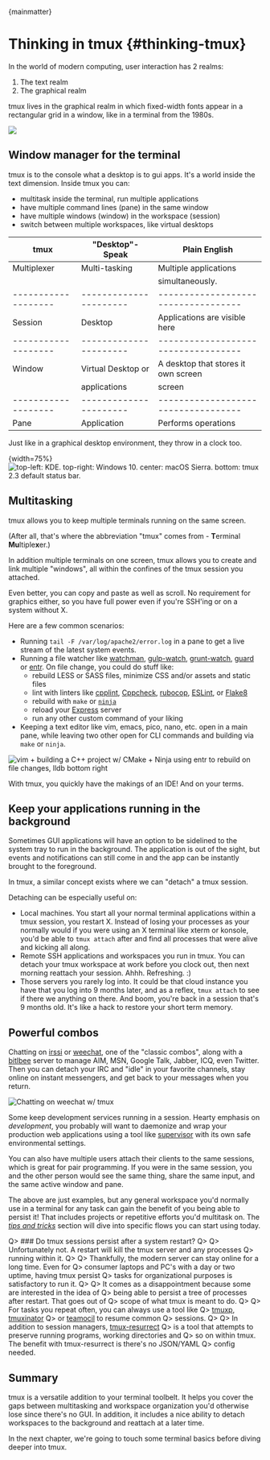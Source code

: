 
{mainmatter}

# Thinking in tmux {#thinking-tmux}

In the world of modern computing, user interaction has 2 realms:

1. The text realm
2. The graphical realm

tmux lives in the graphical realm in which fixed-width fonts appear in
a rectangular grid in a window, like in a terminal from the 1980s.

![](images/info/server-with-laptop.png)

## Window manager for the terminal

tmux is to the console what a desktop is to gui apps. It's a world inside the
text dimension. Inside tmux you can:

- multitask inside the terminal, run multiple applications
- have multiple command lines (pane) in the same window
- have multiple windows (window) in the workspace (session)
- switch between multiple workspaces, like virtual desktops

|**tmux**           |**"Desktop"-Speak**   |**Plain English**                  |
|-------------------|----------------------|-----------------------------------|
|Multiplexer        |Multi-tasking         |Multiple applications              |
|                   |                      |simultaneously.                    |
|-------------------|----------------------|-----------------------------------|
|Session            |Desktop               |Applications are visible here      |
|-------------------|----------------------|-----------------------------------|
|Window             |Virtual Desktop or    |A desktop that stores it own screen|
|                   |applications          |screen			       |
|-------------------|----------------------|-----------------------------------|
|Pane               |Application           |Performs operations                |


Just like in a graphical desktop environment, they throw in a clock too.

{width=75%}
![top-left: KDE. top-right: Windows 10. center: macOS Sierra. bottom: tmux 2.3 default status bar.](images/01-thinking-tmux/clocks.png)

## Multitasking

tmux allows you to 
keep multiple terminals running on the same screen.

(After all, that's where the abbreviation "tmux" comes from - **T**erminal
**Mu**ltiple**x**er.)

In addition multiple terminals on one screen, tmux allows you to create and link
multiple "windows", all within the confines of the tmux session you attached.

Even better, you can copy and paste as well as scroll. No
requirement for graphics either, so you have full power even if you're SSH'ing
or on a system without X.

Here are a few common scenarios:

- Running `tail -F /var/log/apache2/error.log` in a
  pane to get a live stream of the latest system events.
- Running a file watcher like [watchman](https://github.com/facebook/watchman),
  [gulp-watch](https://github.com/gulpjs/gulp/blob/master/docs/API.md#gulpwatchglob-opts-tasks),
  [grunt-watch](https://github.com/gruntjs/grunt-contrib-watch), [guard](https://github.com/guard/guard)
  or [entr](http://entrproject.org/). On file change, you could do stuff like:
  - rebuild LESS or SASS files, minimize CSS and/or assets and static files
  - lint with linters like [cpplint](https://github.com/google/styleguide/tree/gh-pages/cpplint),
    [Cppcheck](http://cppcheck.sourceforge.net/), [rubocop](https://github.com/bbatsov/rubocop),
    [ESLint](http://eslint.org/), or [Flake8](http://flake8.pycqa.org/en/latest/)
  - rebuild with `make` or [`ninja`](https://ninja-build.org/)
  - reload your [Express](http://expressjs.com/) server
  - run any other custom command of your liking
- Keeping a text editor like vim, emacs, pico, nano, etc. open in a main pane,
  while leaving two other open for CLI commands and building via `make` or
  `ninja`.

![vim + building a C++ project w/ CMake + Ninja using entr to rebuild on file changes, lldb bottom right](images/01-thinking-tmux/dev-watch.png)

With tmux, you quickly have the makings of an IDE! And on your terms.

## Keep your applications running in the background

Sometimes GUI applications will have an option to be sidelined to the system
tray to run in the background.  The application is out of the sight, but
events and notifications can still come in and the app can be instantly brought
to the foreground.

In tmux, a similar concept exists where we can "detach" a tmux session.

Detaching can be especially useful on:

- Local machines. You start all your normal terminal applications within
  a tmux session, you restart X. Instead of losing your processes as your
  normally would if you were using an X terminal like xterm or konsole, you'd
  be able to `tmux attach` after and find all processes that were alive and
  kicking all along.
- Remote SSH applications and workspaces you run in tmux. You
  can detach your tmux workspace at work before you clock out, then next morning
  reattach your session. Ahhh. Refreshing. :)
- Those servers you rarely log into. It could be that cloud instance you have
  that you log into 9 months later, and as a reflex, `tmux attach` to see if
  there we anything on there. And boom, you're back in a session that's 9 months
  old. It's like a hack to restore your short term memory.

## Powerful combos

Chatting on [irssi](https://irssi.org/) or [weechat](https://weechat.org/),
one of the "classic combos", along with a [bitlbee](https://www.bitlbee.org)
server to manage AIM, MSN, Google Talk, Jabber, ICQ, even Twitter. Then you can
detach your IRC and "idle" in your favorite channels, stay online on instant
messengers, and get back to your messages when you return.

![Chatting on weechat w/ tmux](images/01-thinking-tmux/weechat.png)

Some keep development services running in a session. Hearty emphasis on
*development*, you probably will want to daemonize and wrap your production web
applications using a tool like [supervisor](http://supervisord.org/) with its
own safe environmental settings.

You can also have multiple users attach their clients to the same sessions,
which is great for pair programming.  If you were in the same session, you
and the other person would see the same thing, share the same input, and the
same active window and pane.

The above are just examples, but any general workspace you'd normally use in a
terminal for any task can gain the benefit of you being able to persist it! 
That includes projects or repetitive efforts you'd multitask on. The
*[tips and tricks](#tips-and-tricks)* section will dive into specific flows
you can start using today.

Q> ### Do tmux sessions persist after a system restart?
Q>
Q> Unfortunately not. A restart will kill the tmux server and any processes
Q> running within it.
Q>
Q> Thankfully, the modern server can stay online for a long time. Even for
Q> consumer laptops and PC's with a day or two uptime, having tmux persist
Q> tasks for organizational purposes is satisfactory to run it.
Q>
Q> It comes as a disappointment because some are interested in the idea of
Q> being able to persist a tree of processes after restart. That goes out of
Q> scope of what tmux is meant to do.
Q>
Q> For tasks you repeat often, you can always use a tool like
Q> [tmuxp](https://github.com/tony/tmuxp), [tmuxinator](https://github.com/tmuxinator/tmuxinator)
Q> or [teamocil](https://github.com/remiprev/teamocil) to resume common
Q> sessions.
Q>
Q> In addition to session managers, [tmux-resurrect](https://github.com/tmux-plugins/tmux-resurrect)
Q> is a tool that attempts to preserve running programs, working directories and
Q> so on within tmux. The benefit with tmux-resurrect is there's no JSON/YAML
Q> config needed.

## Summary

tmux is a versatile addition to your terminal toolbelt. It helps you cover the
gaps between multitasking and workspace organization you'd otherwise lose since
there's no GUI. In addition, it includes a nice ability to detach workspaces to
the background and reattach at a later time.

In the next chapter, we're going to touch some terminal basics before diving
deeper into tmux.
